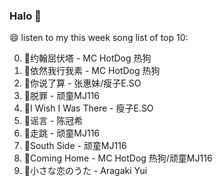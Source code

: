 

### Halo 👋

😄 listen to my this week song list of top 10:

0. 🌈约翰屈伏塔 - MC HotDog 热狗
1. 🌈依然我行我素 - MC HotDog 热狗
2. 🌈你说了算 - 张惠妹/瘦子E.SO
3. 🌈脱罪 - 顽童MJ116
4. 🌈I Wish I Was There - 瘦子E.SO
5. 🌈谣言 - 陈冠希
6. 🌈走跳 - 顽童MJ116
7. 🌈South Side - 顽童MJ116
8. 🌈Coming Home - MC HotDog 热狗/顽童MJ116
9. 🌈小さな恋のうた - Aragaki Yui

